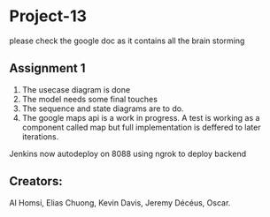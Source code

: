 # Project-13

please check the google doc as it contains all the brain storming
## Assignment 1
1. The usecase diagram is done
2. The model needs some final touches
3. The sequence and state diagrams are to do.
4. The google maps api is a work in progress. A test is working as a component called map but full implementation is deffered to later iterations.


Jenkins now autodeploy on 8088
using ngrok to deploy backend

## Creators:
Al Homsi, Elias
Chuong, Kevin
Davis, Jeremy
Décéus, Oscar.
